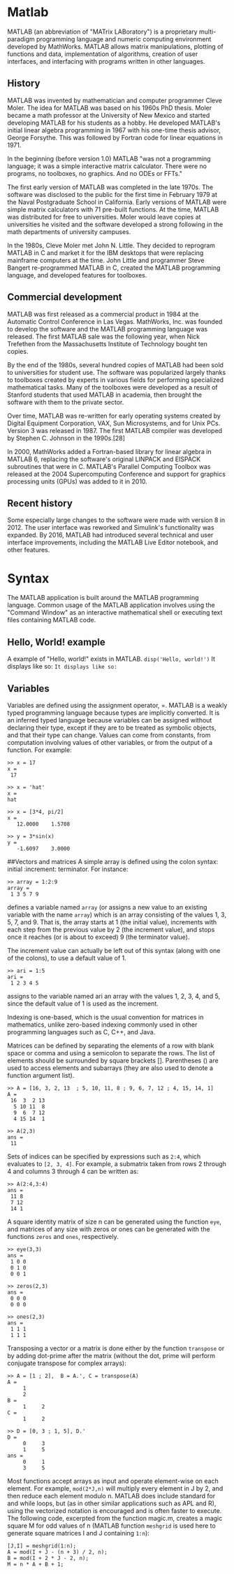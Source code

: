 # Matlab
MATLAB (an abbreviation of "MATrix LABoratory") is a proprietary multi-paradigm programming language and numeric computing environment developed by MathWorks. MATLAB allows matrix manipulations, plotting of functions and data, implementation of algorithms, creation of user interfaces, and interfacing with programs written in other languages.

## History
MATLAB was invented by mathematician and computer programmer Cleve Moler. The idea for MATLAB was based on his 1960s PhD thesis. Moler became a math professor at the University of New Mexico and started developing MATLAB for his students as a hobby. He developed MATLAB's initial linear algebra programming in 1967 with his one-time thesis advisor, George Forsythe. This was followed by Fortran code for linear equations in 1971.

In the beginning (before version 1.0) MATLAB "was not a programming language; it was a simple interactive matrix calculator. There were no programs, no toolboxes, no graphics. And no ODEs or FFTs."

The first early version of MATLAB was completed in the late 1970s. The software was disclosed to the public for the first time in February 1979 at the Naval Postgraduate School in California. Early versions of MATLAB were simple matrix calculators with 71 pre-built functions. At the time, MATLAB was distributed for free to universities. Moler would leave copies at universities he visited and the software developed a strong following in the math departments of university campuses. 

In the 1980s, Cleve Moler met John N. Little. They decided to reprogram MATLAB in C and market it for the IBM desktops that were replacing mainframe computers at the time. John Little and programmer Steve Bangert re-programmed MATLAB in C, created the MATLAB programming language, and developed features for toolboxes.

## Commercial development
MATLAB was first released as a commercial product in 1984 at the Automatic Control Conference in Las Vegas. MathWorks, Inc. was founded to develop the software and the MATLAB programming language was released. The first MATLAB sale was the following year, when Nick Trefethen from the Massachusetts Institute of Technology bought ten copies.

By the end of the 1980s, several hundred copies of MATLAB had been sold to universities for student use. The software was popularized largely thanks to toolboxes created by experts in various fields for performing specialized mathematical tasks. Many of the toolboxes were developed as a result of Stanford students that used MATLAB in academia, then brought the software with them to the private sector.

Over time, MATLAB was re-written for early operating systems created by Digital Equipment Corporation, VAX, Sun Microsystems, and for Unix PCs. Version 3 was released in 1987. The first MATLAB compiler was developed by Stephen C. Johnson in the 1990s.[28]

In 2000, MathWorks added a Fortran-based library for linear algebra in MATLAB 6, replacing the software's original LINPACK and EISPACK subroutines that were in C. MATLAB's Parallel Computing Toolbox was released at the 2004 Supercomputing Conference and support for graphics processing units (GPUs) was added to it in 2010.

## Recent history
Some especially large changes to the software were made with version 8 in 2012. The user interface was reworked and Simulink's functionality was expanded. By 2016, MATLAB had introduced several technical and user interface improvements, including the MATLAB Live Editor notebook, and other features.

# Syntax
The MATLAB application is built around the MATLAB programming language. Common usage of the MATLAB application involves using the "Command Window" as an interactive mathematical shell or executing text files containing MATLAB code.

## Hello, World! example
A example of "Hello, world!" exists in MATLAB.
```disp('Hello, world!')```
It displays like so:
```It displays like so:```

## Variables
Variables are defined using the assignment operator, =. MATLAB is a weakly typed programming language because types are implicitly converted. It is an inferred typed language because variables can be assigned without declaring their type, except if they are to be treated as symbolic objects, and that their type can change. Values can come from constants, from computation involving values of other variables, or from the output of a function. For example:
```
>> x = 17
x =
 17

>> x = 'hat'
x =
hat

>> x = [3*4, pi/2]
x =
   12.0000    1.5708

>> y = 3*sin(x)
y =
   -1.6097    3.0000
```

##Vectors and matrices
A simple array is defined using the colon syntax: initial :increment: terminator. For instance:
```
>> array = 1:2:9
array =
 1 3 5 7 9
```
defines a variable named ```array``` (or assigns a new value to an existing variable with the name ```array```) which is an array consisting of the values 1, 3, 5, 7, and 9. That is, the array starts at 1 (the initial value), increments with each step from the previous value by 2 (the increment value), and stops once it reaches (or is about to exceed) 9 (the terminator value).

The increment value can actually be left out of this syntax (along with one of the colons), to use a default value of 1.
```
>> ari = 1:5
ari =
 1 2 3 4 5
```
assigns to the variable named ari an array with the values 1, 2, 3, 4, and 5, since the default value of 1 is used as the increment.

Indexing is one-based, which is the usual convention for matrices in mathematics, unlike zero-based indexing commonly used in other programming languages such as C, C++, and Java.

Matrices can be defined by separating the elements of a row with blank space or comma and using a semicolon to separate the rows. The list of elements should be surrounded by square brackets []. Parentheses () are used to access elements and subarrays (they are also used to denote a function argument list).
```
>> A = [16, 3, 2, 13  ; 5, 10, 11, 8 ; 9, 6, 7, 12 ; 4, 15, 14, 1]
A =
 16  3  2 13
  5 10 11  8
  9  6  7 12
  4 15 14  1

>> A(2,3)
ans =
 11
```
Sets of indices can be specified by expressions such as ```2:4```, which evaluates to ```[2, 3, 4]```. For example, a submatrix taken from rows 2 through 4 and columns 3 through 4 can be written as:
```
>> A(2:4,3:4)
ans =
 11 8
 7 12
 14 1
```
A square identity matrix of size n can be generated using the function ```eye```, and matrices of any size with zeros or ones can be generated with the functions ```zeros``` and ```ones```, respectively.
```
>> eye(3,3)
ans =
 1 0 0
 0 1 0
 0 0 1

>> zeros(2,3)
ans =
 0 0 0
 0 0 0

>> ones(2,3)
ans =
 1 1 1
 1 1 1
```
Transposing a vector or a matrix is done either by the function ```transpose``` or by adding dot-prime after the matrix (without the dot, prime will perform conjugate transpose for complex arrays):
```
>> A = [1 ; 2],  B = A.', C = transpose(A)
A =
     1
     2
B =
     1     2
C =
     1     2

>> D = [0, 3 ; 1, 5], D.'
D =
     0     3
     1     5
ans =
     0     1
     3     5
```
Most functions accept arrays as input and operate element-wise on each element. For example, ```mod(2*J,n)``` will multiply every element in J by 2, and then reduce each element modulo n. MATLAB does include standard for and while loops, but (as in other similar applications such as APL and R), using the vectorized notation is encouraged and is often faster to execute. The following code, excerpted from the function magic.m, creates a magic square M for odd values of n (MATLAB function ```meshgrid``` is used here to generate square matrices I and J containing ```1:n```):
```
[J,I] = meshgrid(1:n);
A = mod(I + J - (n + 3) / 2, n);
B = mod(I + 2 * J - 2, n);
M = n * A + B + 1;
```

